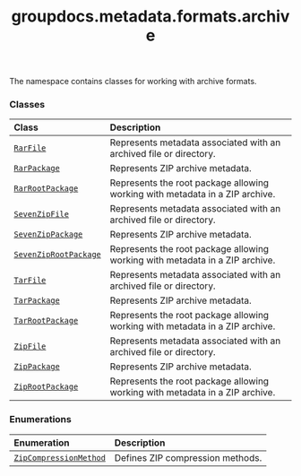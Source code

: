﻿---
title: groupdocs.metadata.formats.archive
second_title: GroupDocs.Metadata for Python via .NET API References
description: 
type: docs
url: /python-net/groupdocs.metadata.formats.archive/
is_root: false
weight: 10
---

The namespace contains classes for working with archive formats.

### Classes
| Class | Description |
| :- | :- |
| [`RarFile`](/metadata/python-net/groupdocs.metadata.formats.archive/rarfile) | Represents metadata associated with an archived file or directory. |
| [`RarPackage`](/metadata/python-net/groupdocs.metadata.formats.archive/rarpackage) | Represents ZIP archive metadata. |
| [`RarRootPackage`](/metadata/python-net/groupdocs.metadata.formats.archive/rarrootpackage) | Represents the root package allowing working with metadata in a ZIP archive. |
| [`SevenZipFile`](/metadata/python-net/groupdocs.metadata.formats.archive/sevenzipfile) | Represents metadata associated with an archived file or directory. |
| [`SevenZipPackage`](/metadata/python-net/groupdocs.metadata.formats.archive/sevenzippackage) | Represents ZIP archive metadata. |
| [`SevenZipRootPackage`](/metadata/python-net/groupdocs.metadata.formats.archive/sevenziprootpackage) | Represents the root package allowing working with metadata in a ZIP archive. |
| [`TarFile`](/metadata/python-net/groupdocs.metadata.formats.archive/tarfile) | Represents metadata associated with an archived file or directory. |
| [`TarPackage`](/metadata/python-net/groupdocs.metadata.formats.archive/tarpackage) | Represents ZIP archive metadata. |
| [`TarRootPackage`](/metadata/python-net/groupdocs.metadata.formats.archive/tarrootpackage) | Represents the root package allowing working with metadata in a ZIP archive. |
| [`ZipFile`](/metadata/python-net/groupdocs.metadata.formats.archive/zipfile) | Represents metadata associated with an archived file or directory. |
| [`ZipPackage`](/metadata/python-net/groupdocs.metadata.formats.archive/zippackage) | Represents ZIP archive metadata. |
| [`ZipRootPackage`](/metadata/python-net/groupdocs.metadata.formats.archive/ziprootpackage) | Represents the root package allowing working with metadata in a ZIP archive. |


### Enumerations
| Enumeration | Description |
| :- | :- |
| [`ZipCompressionMethod`](/metadata/python-net/groupdocs.metadata.formats.archive/zipcompressionmethod) | Defines ZIP compression methods. |


